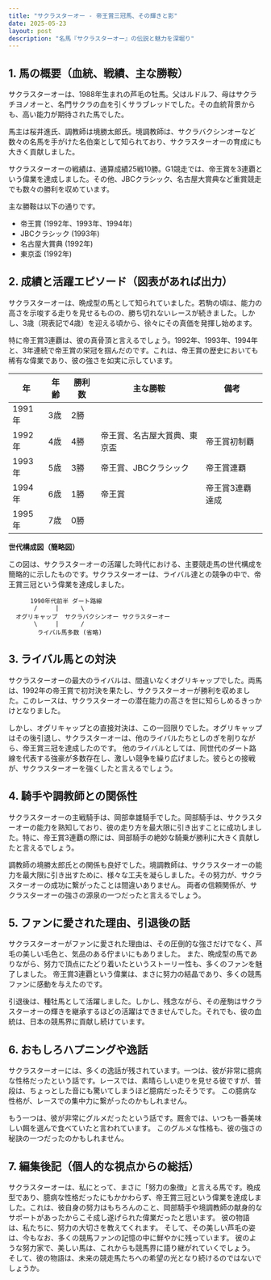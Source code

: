 ```yaml
---
title: "サクラスターオー - 帝王賞三冠馬、その輝きと影"
date: 2025-05-23
layout: post
description: "名馬『サクラスターオー』の伝説と魅力を深堀り"
---
```


## 1. 馬の概要（血統、戦績、主な勝鞍）

サクラスターオーは、1988年生まれの芦毛の牡馬。父はルドルフ、母はサクラチヨノオーと、名門サクラの血を引くサラブレッドでした。その血統背景からも、高い能力が期待された馬でした。

馬主は桜井進氏、調教師は境勝太郎氏。境調教師は、サクラバクシンオーなど数々の名馬を手がけた名伯楽として知られており、サクラスターオーの育成にも大きく貢献しました。

サクラスターオーの戦績は、通算成績25戦10勝。G1競走では、帝王賞を3連覇という偉業を達成しました。その他、JBCクラシック、名古屋大賞典など重賞競走でも数々の勝利を収めています。

主な勝鞍は以下の通りです。

* 帝王賞 (1992年、1993年、1994年)
* JBCクラシック (1993年)
* 名古屋大賞典 (1992年)
* 東京盃 (1992年)


## 2. 成績と活躍エピソード（図表があれば出力）

サクラスターオーは、晩成型の馬として知られていました。若駒の頃は、能力の高さを示唆する走りを見せるものの、勝ち切れないレースが続きました。しかし、3歳（現表記で4歳）を迎える頃から、徐々にその真価を発揮し始めます。

特に帝王賞3連覇は、彼の真骨頂と言えるでしょう。1992年、1993年、1994年と、3年連続で帝王賞の栄冠を掴んだのです。これは、帝王賞の歴史においても稀有な偉業であり、彼の強さを如実に示しています。

| 年 | 年齢 | 勝利数 | 主な勝鞍 | 備考 |
|---|---|---|---|---|
| 1991年 | 3歳 | 2勝 |  |  |
| 1992年 | 4歳 | 4勝 | 帝王賞、名古屋大賞典、東京盃 | 帝王賞初制覇 |
| 1993年 | 5歳 | 3勝 | 帝王賞、JBCクラシック | 帝王賞連覇 |
| 1994年 | 6歳 | 1勝 | 帝王賞 | 帝王賞3連覇達成 |
| 1995年 | 7歳 | 0勝 |  |  |


**世代構成図（簡略図）**

この図は、サクラスターオーの活躍した時代における、主要競走馬の世代構成を簡略的に示したものです。サクラスターオーは、ライバル達との競争の中で、帝王賞三冠という偉業を達成しました。


```
      1990年代前半 ダート路線
       /     |      \
  オグリキャップ  サクラバクシンオー サクラスターオー
       \     |      /
        ライバル馬多数 (省略)
```


## 3. ライバル馬との対決

サクラスターオーの最大のライバルは、間違いなくオグリキャップでした。両馬は、1992年の帝王賞で初対決を果たし、サクラスターオーが勝利を収めました。このレースは、サクラスターオーの潜在能力の高さを世に知らしめるきっかけとなりました。

しかし、オグリキャップとの直接対決は、この一回限りでした。オグリキャップはその後引退し、サクラスターオーは、他のライバルたちとしのぎを削りながら、帝王賞三冠を達成したのです。  他のライバルとしては、同世代のダート路線を代表する強豪が多数存在し、激しい競争を繰り広げました。彼らとの接戦が、サクラスターオーを強くしたと言えるでしょう。


## 4. 騎手や調教師との関係性

サクラスターオーの主戦騎手は、岡部幸雄騎手でした。岡部騎手は、サクラスターオーの能力を熟知しており、彼の走り方を最大限に引き出すことに成功しました。特に、帝王賞3連覇の際には、岡部騎手の絶妙な騎乗が勝利に大きく貢献したと言えるでしょう。

調教師の境勝太郎氏との関係も良好でした。境調教師は、サクラスターオーの能力を最大限に引き出すために、様々な工夫を凝らしました。その努力が、サクラスターオーの成功に繋がったことは間違いありません。  両者の信頼関係が、サクラスターオーの強さの源泉の一つだったと言えるでしょう。


## 5. ファンに愛された理由、引退後の話

サクラスターオーがファンに愛された理由は、その圧倒的な強さだけでなく、芦毛の美しい毛色と、気品のある佇まいにもありました。  また、晩成型の馬でありながら、努力で頂点にたどり着いたというストーリー性も、多くのファンを魅了しました。  帝王賞3連覇という偉業は、まさに努力の結晶であり、多くの競馬ファンに感動を与えたのです。

引退後は、種牡馬として活躍しました。しかし、残念ながら、その産駒はサクラスターオーの輝きを継承するほどの活躍はできませんでした。それでも、彼の血統は、日本の競馬界に貢献し続けています。


## 6. おもしろハプニングや逸話

サクラスターオーには、多くの逸話が残されています。一つは、彼が非常に臆病な性格だったという話です。レースでは、素晴らしい走りを見せる彼ですが、普段は、ちょっとした音にも驚いてしまうほど臆病だったそうです。  この臆病な性格が、レースでの集中力に繋がったのかもしれません。

もう一つは、彼が非常にグルメだったという話です。厩舎では、いつも一番美味しい餌を選んで食べていたと言われています。  このグルメな性格も、彼の強さの秘訣の一つだったのかもしれません。


## 7. 編集後記（個人的な視点からの総括）

サクラスターオーは、私にとって、まさに「努力の象徴」と言える馬です。晩成型であり、臆病な性格だったにもかかわらず、帝王賞三冠という偉業を達成しました。これは、彼自身の努力はもちろんのこと、岡部騎手や境調教師の献身的なサポートがあったからこそ成し遂げられた偉業だったと思います。  彼の物語は、私たちに、努力の大切さを教えてくれます。  そして、その美しい芦毛の姿は、今もなお、多くの競馬ファンの記憶の中に鮮やかに残っています。  彼のような努力家で、美しい馬は、これからも競馬界に語り継がれていくでしょう。  そして、彼の物語は、未来の競走馬たちへの希望の光となり続けるのではないでしょうか。
